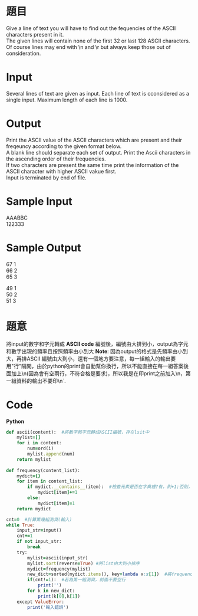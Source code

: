 # 題目  
Give a line of text you will have to find out the fequencies of the ASCII characters present in it.  
The given lines will contain none of the first 32 or last 128 ASCII characters.  
Of course lines may end with \n and \r but always keep those out of consideration.  

# Input
Several lines of text are given as input. Each line of text is cconsidered as a single input. Maximum length of each line is 1000.  

# Output
Print the ASCII value of the ASCII characters which are present and their freqeuncy according to the given format below.  
A blank line should separate each set of output. Print the Ascii characters in the ascending order of their frequencies.  
If two characters are present the same time print the information of the ASCII character with higher ASCII vakue first.  
Input is terminated by end of file.  

# Sample Input  
AAABBC  
122333  

# Sample Output  
67 1  
66 2  
65 3  

49 1  
50 2  
51 3  

# 題意
將input的數字和字元轉成 **ASCII code** 編號後，編號由大排到小，output為字元和數字出現的頻率且按照頻率由小到大
**Note**: 因為output的格式是先頻率由小到大，再排ASCII 編號由大到小，還有一個地方要注意，每一組輸入的輸出要用"行"隔開，由於python的print會自動幫你換行，所以不能直接在每一組答案後面加上\n(因為會有空兩行，不符合格是要求)，所以我是在印print之前加入\n，第一組資料的輸出不要印\n`.  

# Code
**Python**
```ruby
def ascii(content):  #將數字和字元轉成ASCII編號，存在lsit中
    mylist=[]
    for i in content:
        num=ord(i)
        mylist.append(num)
    return mylist
    
def frequency(content_list):
    mydict={}
    for item in content_list:
        if mydict.__contains__(item):  #檢查元素是否在字典裡?有，則+1;否則，增新在字典並把value設1
            mydict[item]+=1
        else:
            mydict[item]=1
    return mydict

cnt=0  #計算第幾組測資(輸入)
while True:
    input_str=input()
    cnt+=1
    if not input_str:
        break
    try:
        mylist=ascii(input_str)
        mylist.sort(reverse=True) #將list由大到小排序
        mydict=frequency(mylist)
        new_dict=sorted(mydict.items(), key=lambda x:x[1])  #將frequency由小到大排序
        if(cnt!=1):  #若為第一組測資，前面不要空行
            print('')
        for k in new_dict:
            print(k[0],k[1])
    except ValueError:
        print('輸入錯誤')
```
